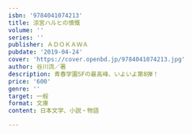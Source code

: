 ```yaml
---
isbn: '9784041074213'
title: 涼宮ハルヒの憤慨
volume: ''
series: ''
publisher: ＡＤＯＫＡＷＡ
pubdate: '2019-04-24'
cover: 'https://cover.openbd.jp/9784041074213.jpg'
author: 谷川流／著
description: 青春学園SFの最高峰、いよいよ第8弾！
price: '600'
genre: ''
target: 一般
format: 文庫
content: 日本文学、小説・物語

---
```

